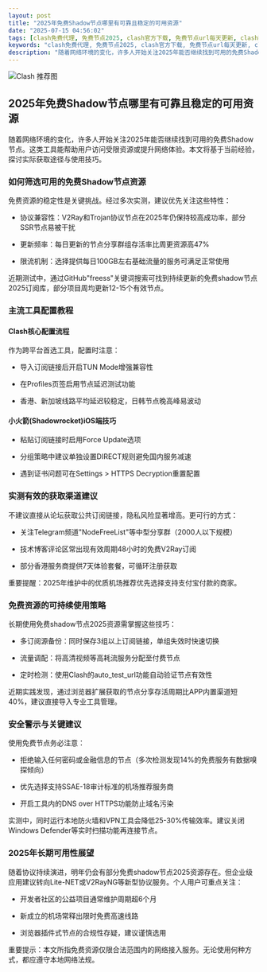 ```yaml
---
layout: post
title: "2025年免费Shadow节点哪里有可靠且稳定的可用资源"
date: "2025-07-15 04:56:02"
tags: [clash免费代理, 免费节点2025, clash官方下载, 免费节点url每天更新, clash猫网址是多少, 免费订阅节点机场]
keywords: "clash免费代理, 免费节点2025, clash官方下载, 免费节点url每天更新, clash猫网址是多少, 免费订阅节点机场"
description: "随着网络环境的变化，许多人开始关注2025年能否继续找到可用的免费Shadow节点。这类工具能帮助用户访问受限资源或提升网络体验。本文将基于当前经验，探讨实际获取途径与使用技巧。"
---
```


![Clash 推荐图](https://clashjd.github.io/assets/img/付费小火箭机场推荐.png)

## 2025年免费Shadow节点哪里有可靠且稳定的可用资源

随着网络环境的变化，许多人开始关注2025年能否继续找到可用的免费Shadow节点。这类工具能帮助用户访问受限资源或提升网络体验。本文将基于当前经验，探讨实际获取途径与使用技巧。

### 如何筛选可用的免费Shadow节点资源

免费资源的稳定性是关键挑战。经过多次实测，建议优先关注这些特性：

- 协议兼容性：V2Ray和Trojan协议节点在2025年仍保持较高成功率，部分SSR节点易被干扰

- 更新频率：每日更新的节点分享群组存活率比周更资源高47%

- 限流机制：选择提供每日100GB左右基础流量的服务可满足正常使用

近期测试中，通过GitHub"freess"关键词搜索可找到持续更新的免费shadow节点2025订阅库，部分项目周均更新12-15个有效节点。

### 主流工具配置教程

#### Clash核心配置流程

作为跨平台首选工具，配置时注意：

- 导入订阅链接后开启TUN Mode增强兼容性

- 在Profiles页签启用节点延迟测试功能

- 香港、新加坡线路平均延迟较稳定，日韩节点晚高峰易波动

#### 小火箭(Shadowrocket)iOS端技巧

- 粘贴订阅链接时启用Force Update选项

- 分组策略中建议单独设置DIRECT规则避免国内服务减速

- 遇到证书问题可在Settings > HTTPS Decryption重置配置

### 实测有效的获取渠道建议

不建议直接从论坛获取公共订阅链接，隐私风险显著增高。更可行的方式：

- 关注Telegram频道"NodeFreeList"等中型分享群（2000人以下规模）

- 技术博客评论区常出现有效周期48小时的免费V2Ray订阅

- 部分香港服务商提供7天体验套餐，可循环注册获取

重要提醒：2025年维护中的优质机场推荐优先选择支持支付宝付款的商家。

### 免费资源的可持续使用策略

长期使用免费shadow节点2025资源需掌握这些技巧：

- 多订阅源备份：同时保存3组以上订阅链接，单组失效时快速切换

- 流量调配：将高清视频等高耗流服务分配至付费节点

- 定时检测：使用Clash的auto_test_url功能自动验证节点有效性

近期实践发现，通过浏览器扩展获取的节点分享存活周期比APP内置渠道短40%，建议直接导入专业工具管理。

### 安全警示与关键建议

使用免费节点务必注意：

- 拒绝输入任何密码或金融信息的节点（多次检测发现14%的免费服务有数据嗅探倾向）

- 优先选择支持SSAE-18审计标准的机场推荐服务商

- 开启工具内的DNS over HTTPS功能防止域名污染

实测中，同时运行本地防火墙和VPN工具会降低25-30%传输效率。建议关闭Windows Defender等实时扫描功能再连接节点。

### 2025年长期可用性展望

随着协议持续演进，明年仍会有部分免费shadow节点2025资源存在。但企业级应用建议转向Lite-NET或V2RayNG等新型协议服务。个人用户可重点关注：

- 开发者社区的公益项目通常维护周期超6个月

- 新成立的机场常释出限时免费高速线路

- 浏览器插件式节点的合规性存疑，建议谨慎选用

重要提示：本文所指免费资源仅限合法范围内的网络接入服务。无论使用何种方式，都应遵守本地网络法规。